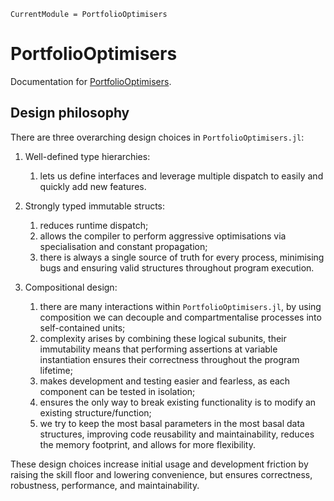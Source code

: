 ```@meta
CurrentModule = PortfolioOptimisers
```

# PortfolioOptimisers

Documentation for [PortfolioOptimisers](https://github.com/dcelisgarza/PortfolioOptimisers.jl).

## Design philosophy

There are three overarching design choices in `PortfolioOptimisers.jl`:

 1. Well-defined type hierarchies:
    
     1. lets us define interfaces and leverage multiple dispatch to easily and quickly add new features.

 2. Strongly typed immutable structs:
    
     1. reduces runtime dispatch;
     2. allows the compiler to perform aggressive optimisations via specialisation and constant propagation;
     3. there is always a single source of truth for every process, minimising bugs and ensuring valid structures throughout program execution.
 3. Compositional design:
    
     1. there are many interactions within `PortfolioOptimisers.jl`, by using composition we can decouple and compartmentalise processes into self-contained units;
     2. complexity arises by combining these logical subunits, their immutability means that performing assertions at variable instantiation ensures their correctness throughout the program lifetime;
     3. makes development and testing easier and fearless, as each component can be tested in isolation;
     4. ensures the only way to break existing functionality is to modify an existing structure/function;
     5. we try to keep the most basal parameters in the most basal data structures, improving code reusability and maintainability, reduces the memory footprint, and allows for more flexibility.

These design choices increase initial usage and development friction by raising the skill floor and lowering convenience, but ensures correctness, robustness, performance, and maintainability.
